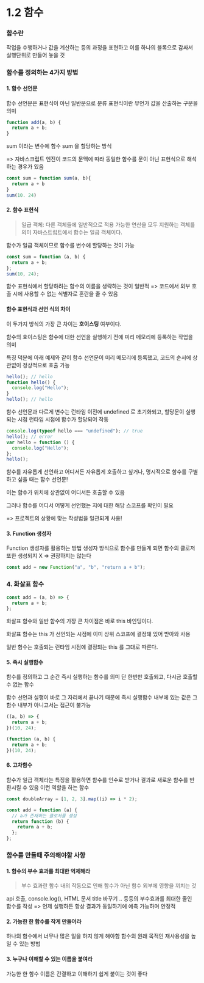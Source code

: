 # 1.2 함수

### 함수란

작업을 수행하거나 값을 계산하는 등의 과정을 표현하고 이를 하나의 블록으로 감싸서 실행단위로 만들어 놓을 것

### 함수를 정의하는 4가지 방법

#### 1. 함수 선언문

함수 선언문은 표현식이 아닌 일반문으로 분류
표현식이란 무언가 값을 산출하는 구문을 의미

```typescript
function add(a, b) {
  return a + b;
}
```

sum 이라는 변수에 함수 sum 을 할당하는 방식

=> 자바스크립트 엔진이 코드의 문맥에 따라 동일한 함수를 문이 아닌 표현식으로 해석하는 경우가 있음

```typescript
const sum = function sum(a, b){
  return a + b
}
sum(10. 24)
```

#### 2. 함수 표현식

> 일급 객체: 다른 객체들에 일반적으로 적용 가능한 연산을 모두 지원하는 객체를 의미
> 자바스트립트에서 함수는 일급 객체이다.

함수가 일급 객체이므로 함수를 변수에 할당하는 것이 가능

```typescript
const sum = function (a, b) {
  return a + b;
};
sum(10, 24);
```

함수 표현식에서 할당하려는 함수의 이름을 생략하는 것이 일반적 => 코드에서 외부 호출 시에 사용할 수 없는 식별자로 혼란을 줄 수 있음

#### 함수 표현식과 선언 식의 차이

이 두가지 방식의 가장 큰 차이는 **호이스팅** 여부이다.

함수의 호이스팅은 함수에 대한 선언을 실행하기 전에 미리 메모리에 등록하는 작업을 의미

특징 덕분에 아래 예제와 같이 함수 선언문이 미리 메모리에 등록했고, 코드의 순서에 상관없이 정상적으로 호출 가능

```typescript
hello(); // hello
function hello() {
  console.log("Hello");
}
hello(); // hello
```

함수 선언문과 다르게 변수는 런타임 이전에 undefined 로 초기화되고, 할당문이 실행되는 시점 런타임 시점에 함수가 할당되어 작동

```typescript
console.log(typeof hello === "undefined"); // true
hello(); // error
var hello = function () {
  console.log("Hello");
};
hello();
```

함수를 자유롭게 선언하고 어디서든 자유롭게 호출하고 싶거나, 명시적으로 함수를 구별하고 싶을 때는 함수 선언문!

이는 함수가 위치에 상관없이 어디서든 호출할 수 있음

그러나 함수를 어디서 어떻게 선언했는 지에 대한 해당 스코프를 확인이 필요

=> 프로젝트의 상황에 맞는 작성법을 일관되게 사용!

#### 3. Function 생성자

Function 생성자를 활용하는 방법
생성자 방식으로 함수를 만들게 되면 함수의 클로저 또한 생성되지 X
=> 권장하지는 않는다

```typescript
const add = new Function("a", "b", "return a + b");
```

### 4. 화살표 함수

```typescript
const add = (a, b) => {
  return a + b;
};
```

화살표 함수와 일반 함수의 가장 큰 차이점은 바로 this 바인딩이다.

화살표 함수는 this 가 선언되는 시점에 이미 상위 스코프에 결정돼 있어 받아와 사용

일반 함수는 호출되는 런타임 시점에 결정되는 this 를 그대로 따른다.

#### 5. 즉시 실행함수

함수를 정의하고 그 순간 즉시 실행하는 함수를 의미
단 한번만 호출되고, 다시금 호출할 수 없는 함수

함수 선언과 실행이 바로 그 자리에서 끝나기 때문에 즉시 실행함수 내부에 있는 값은 그 함수 내부가 아니고서는 접근이 불가능

```typescript
((a, b) => {
  return a + b;
})(10, 24);

(function (a, b) {
  return a + b;
})(10, 24);
```

#### 6. 고차함수

함수가 일급 객체라는 특징을 활용하면 함수를 인수로 받거나 결과로 새로운 함수를 반환시킬 수 있음 이런 역할을 하는 함수

```typescript
const doubleArray = [1, 2, 3].map((i) => i * 2);

const add = function (a) {
  // a가 존재하는 클로저를 생성
  return function (b) {
    return a + b;
  };
};
```

### 함수를 만들때 주의해야할 사항

#### 1. 함수의 부수 효과를 최대한 억제해라

> 부수 효과란 함수 내의 작동으로 인해 함수가 아닌 함수 외부에 영향을 끼치는 것

api 호출, console.log(), HTML 문서 title 바꾸기 .. 등등의 부수효과를 최대한 줄인 함수를 작성
=> 언제 실행하든 항상 결과가 동일하기에 예측 가능하며 안정적

#### 2. 가능한 한 함수를 작게 만들어라

하나의 함수에서 너무나 많은 일을 하지 않게 해야함
함수의 원래 목적인 재사용성을 높일 수 있는 방법

#### 3. 누구나 이해할 수 있는 이름을 붙여라

가능한 한 함수 이름은 간결하고 이해하기 쉽게 붙이는 것이 좋다
